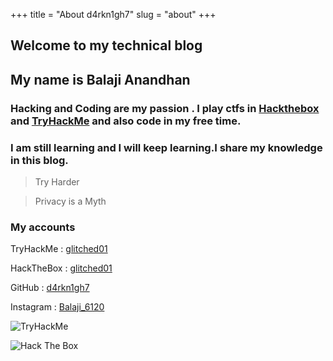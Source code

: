 +++
title = "About d4rkn1gh7"
slug = "about"
+++

## __Welcome to my technical blog__

## My name is Balaji Anandhan

### Hacking and Coding are my passion . I play ctfs in [Hackthebox](https://www.hackthebox.eu/) and [TryHackMe](https://tryhackme.com/) and also code in my free time.

### I am still learning and I will keep learning.I share my knowledge in this blog.


 


>Try Harder

>Privacy is a Myth 


### My accounts

TryHackMe : [glitched01](https://tryhackme.com/p/glitched01)

HackTheBox : [glitched01](https://www.hackthebox.eu/home/users/profile/325785)

GitHub : [d4rkn1gh7](https://github.com/d4rkn1gh7/)

Instagram : [Balaji_6120](https://www.instagram.com/_balaji_6120/)


![TryHackMe](https://tryhackme-badges.s3.amazonaws.com/glitched01.png)

![Hack The Box](http://www.hackthebox.eu/badge/image/325785)

